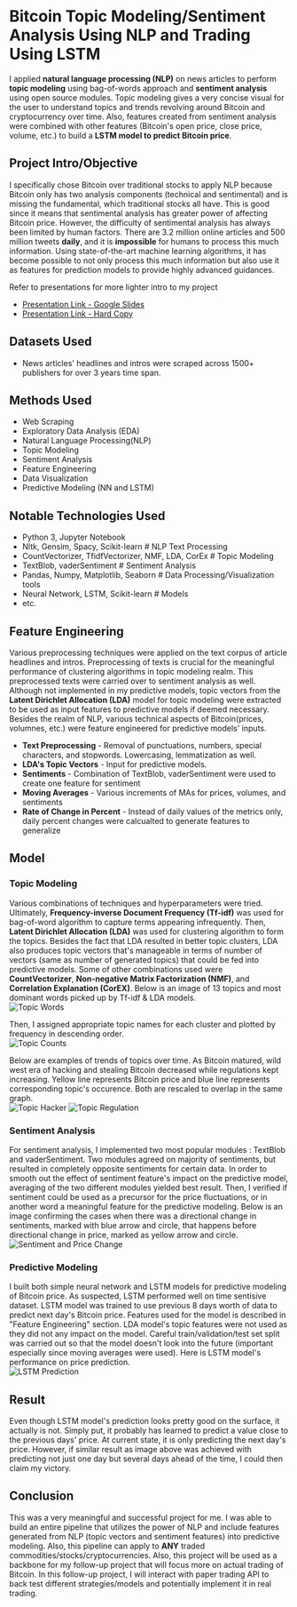# Bitcoin Topic Modeling/Sentiment Analysis Using NLP and Trading Using LSTM
I applied **natural language processing (NLP)** on news articles to perform **topic modeling** using bag-of-words approach and **sentiment analysis** using open source modules. Topic modeling gives a very concise visual for the user to understand topics and trends revolving around Bitcoin and cryptocurrency over time. Also, features created from sentiment analysis were combined with other features (Bitcoin's open price, close price, volume, etc.) to build a **LSTM model to predict Bitcoin price**.

## Project Intro/Objective
I specifically chose Bitcoin over traditional stocks to apply NLP because Bitcoin only has two analysis components (technical and sentimental) and is missing the fundamental, which traditional stocks all have. This is good since it means that sentimental analysis has greater power of affecting Bitcoin price. However, the difficulty of sentimental analysis has always been limited by human factors. There are 3.2 million online articles and 500 million tweets **daily**, and it is **impossible** for humans to process this much information. Using state-of-the-art machine learning algorithms, it has become possible to not only process this much information but also use it as features for prediction models to provide highly advanced guidances.

Refer to presentations for more lighter intro to my project  
* [Presentation Link - Google Slides](https://docs.google.com/presentation/d/1v__ZPV--fQRT2HkwEQG_ULtZ8vP9zDoMuestRkisUOg/edit?usp=sharing)  
* [Presentation Link - Hard Copy](https://github.com/silvernine209/bitcoin_trader/raw/master/presentation.pptx)

## Datasets Used
* News articles' headlines and intros were scraped across 1500+ publishers for over 3 years time span.

## Methods Used
* Web Scraping
* Exploratory Data Analysis (EDA)
* Natural Language Processing(NLP)
* Topic Modeling
* Sentiment Analysis
* Feature Engineering
* Data Visualization
* Predictive Modeling (NN and LSTM)

## Notable Technologies Used
* Python 3, Jupyter Notebook
* Nltk, Gensim, Spacy, Scikit-learn # NLP Text Processing
* CountVectorizer, TfidfVectorizer, NMF, LDA, CorEx # Topic Modeling
* TextBlob, vaderSentiment # Sentiment Analysis
* Pandas, Numpy, Matplotlib, Seaborn # Data Processing/Visualization tools
* Neural Network, LSTM, Scikit-learn # Models
* etc. 

## Feature Engineering
Various preprocessing techniques were applied on the text corpus of article headlines and intros. Preprocessing of texts is crucial for the meaningful performance of clustering algorithms in topic modeling realm. This preprocessed texts were carried over to sentiment analysis as well. Although not implemented in my predictive models, topic vectors from the **Latent Dirichlet Allocation (LDA)** model for topic modeling were extracted to be used as input features to predictive models if deemed necessary. Besides the realm of NLP, various technical aspects of Bitcoin(prices, volumnes, etc.) were feature engineered for predictive models' inputs.

* **Text Preprocessing** - Removal of punctuations, numbers, special characters, and stopwords. Lowercasing, lemmatization as well.
* **LDA's Topic Vectors** - Input for predictive models.
* **Sentiments** - Combination of TextBlob, vaderSentiment were used to create one feature for sentiment
* **Moving Averages** - Various increments of MAs for prices, volumes, and sentiments
* **Rate of Change in Percent** - Instead of daily values of the metrics only, daily percent changes were calcualted to generate features to generalize

## Model 
### Topic Modeling
Various combinations of techniques and hyperparameters were tried. Ultimately, **Frequency-inverse Document Frequency (Tf-idf)** was used for bag-of-word algorithm to capture terms appearing infrequently. Then, **Latent Dirichlet Allocation (LDA)** was used for clustering algorithm to form the topics. Besides the fact that LDA resulted in better topic clusters, LDA also produces topic vectors that's manageable in terms of number of vectors (same as number of generated topics) that could be fed into predictive models. Some of other combinations used were **CountVectorizer**, **Non-negative Matrix Factorization (NMF)**, and **Correlation Explanation (CorEX)**. 
Below is an image of 13 topics and most dominant words picked up by Tf-idf & LDA models.  
![Topic Words](img/topic_words.PNG)

Then, I assigned appropriate topic names for each cluster and plotted by frequency in descending order.  
![Topic Counts](img/topic_counts.PNG)

Below are examples of trends of topics over time. As Bitcoin matured, wild west era of hacking and stealing Bitcoin decreased while regulations kept increasing. Yellow line represents Bitcoin price and blue line represents corresponding topic's occurence. Both are rescaled to overlap in the same graph.   
![Topic Hacker](img/topic_hacker.PNG)
![Topic Regulation](img/topic_regulation.PNG)

### Sentiment Analysis
For sentiment analysis, I implemented two most popular modules : TextBlob and vaderSentiment. Two modules agreed on majority of sentiments, but resulted in completely opposite sentiments for certain data. In order to smooth out the effect of sentiment feature's impact on the predictive model, averaging of the two different modules yielded best result. Then, I verified if sentiment could be used as a precursor for the price fluctuations, or in another word a meaningful feature for the predictive modeling. Below is an image confirming the cases when there was a directional change in sentiments, marked with blue arrow and circle, that happens before directional change in price, marked as yellow arrow and circle.  
![Sentiment and Price Change](img/sentiment_change.PNG)

### Predictive Modeling
I built both simple neural network and LSTM models for predictive modeling of Bitcoin price. As suspected, LSTM performed well on time sentisive dataset. LSTM model was trained to use previous 8 days worth of data to predict next day's Bitcoin price. Features used for the model is described in "Feature Engineering" section. LDA model's topic features were not used as they did not any impact on the model. Careful train/validation/test set split was carried out so that the model doesn't look into the future (important especially since moving averages were used). Here is LSTM model's performance on price prediction.  
![LSTM Prediction](img/lstm_prediction.png)


## Result 
Even though LSTM model's prediction looks pretty good on the surface, it actually is not. Simply put, it probably has learned to predict a value close to the previous days' price. At current state, it is only predicting the next day's price. However, if similar result as image above was achieved with predicting not just one day but several days ahead of the time, I could then claim my victory. 

## Conclusion
This was a very meaningful and successful project for me. I was able to build an entire pipeline that utilizes the power of NLP and include features generated from NLP (topic vectors and sentiment features) into predictive modeling. Also, this pipeline can apply to **ANY** traded commodities/stocks/cryptocurrencies. Also, this project will be used as a backbone for my follow-up project that will focus more on actual trading of Bitcoin. In this follow-up project, I will interact with paper trading API to back test different strategies/models and potentially implement it in real trading. 
